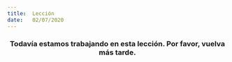 ```yaml
---
title:  Lección
date:   02/07/2020
---
```


### <center>Todavía estamos trabajando en esta lección. Por favor, vuelva más tarde.</center>